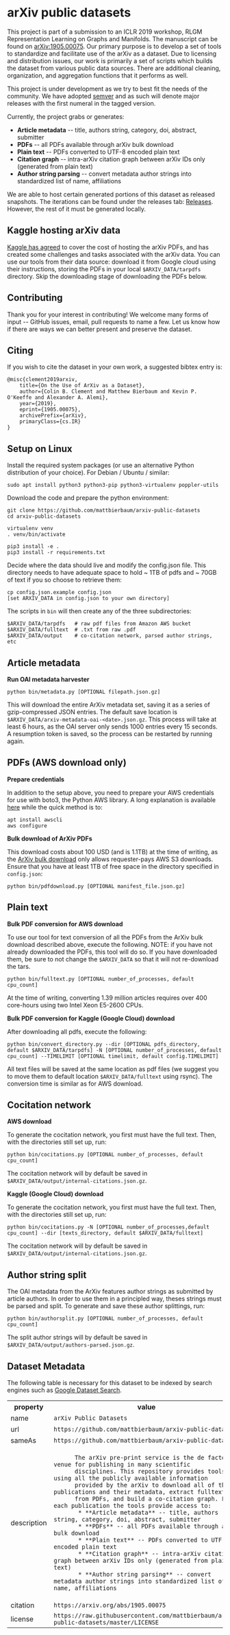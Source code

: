 # arXiv public datasets

This project is part of a submission to an ICLR 2019 workshop, RLGM
Representation Learning on Graphs and Manifolds. The manuscript can be found on
[arXiv:1905.00075](https://arxiv.org/abs/1905.00075). Our primary purpose is to
develop a set of tools to standardize and facilitate use of the arXiv as a
dataset. Due to licensing and distribution issues, our work is primarily a set
of scripts which builds the dataset from various public data sources. There are
additional cleaning, organization, and  aggregation functions that it performs
as well.

This project is under development as we try to best fit the needs of the
community. We have adopted [semver](https://semver.org/) and as such will denote
major releases with the first numeral in the tagged version.

Currently, the project grabs or generates:

* **Article metadata** -- title, authors string, category, doi, abstract, submitter
* **PDFs** -- all PDFs available through arXiv bulk download
* **Plain text** -- PDFs converted to UTF-8 encoded plain text
* **Citation graph** -- intra-arXiv citation graph between arXiv IDs only (generated from plain text)
* **Author string parsing** -- convert metadata author strings into standardized list of name, affiliations

We are able to host certain generated portions of this dataset as released
snapshots.  The iterations can be found under the releases tab:
[Releases](https://github.com/mattbierbaum/arxiv-public-datasets/releases).
However, the rest of it must be generated locally.

## Kaggle hosting arXiv data

[Kaggle has agreed](https://www.kaggle.com/Cornell-University/arxiv) to cover the cost of hosting the arXiv PDFs,
and has created some challenges and tasks associated with the arXiv data. You can use our tools from their data
source: download it from Google cloud using their instructions, storing the PDFs in your local `$ARXIV_DATA/tarpdfs`
directory. Skip the downloading stage of downloading the PDFs below.

## Contributing

Thank you for your interest in contributing! We welcome many forms of input --
GitHub issues, email, pull requests to name a few. Let us know how if there are
ways we can better present and preserve the dataset.

## Citing

If you wish to cite the dataset in your own work, a suggested bibtex entry is:

    @misc{clement2019arxiv,
        title={On the Use of ArXiv as a Dataset},
        author={Colin B. Clement and Matthew Bierbaum and Kevin P. O'Keeffe and Alexander A. Alemi},
        year={2019},
        eprint={1905.00075},
        archivePrefix={arXiv},
        primaryClass={cs.IR}
    }

## Setup on Linux

Install the required system packages (or use an alternative Python distribution
of your choice). For Debian / Ubuntu / similar:

    sudo apt install python3 python3-pip python3-virtualenv poppler-utils

Download the code and prepare the python environment:

    git clone https://github.com/mattbierbaum/arxiv-public-datasets
    cd arxiv-public-datasets

    virtualenv venv
    . venv/bin/activate

    pip3 install -e .
    pip3 install -r requirements.txt

Decide where the data should live and modify the config.json file. This
directory needs to have adequate space to hold ~ 1TB of pdfs and ~ 70GB of text
if you so choose to retrieve them:

    cp config.json.example config.json
    [set ARXIV_DATA in config.json to your own directory]

The scripts in `bin` will then create any of the three subdirectories:

    $ARXIV_DATA/tarpdfs   # raw pdf files from Amazon AWS bucket
    $ARXIV_DATA/fulltext  # .txt from raw .pdf
    $ARXIV_DATA/output    # co-citation network, parsed author strings, etc

## Article metadata

**Run OAI metadata harvester**

    python bin/metadata.py [OPTIONAL filepath.json.gz]

This will download the entire ArXiv metadata set, saving it as a series of
gzip-compressed JSON entries. The default save location is
`$ARXIV_DATA/arxiv-metadata-oai-<date>.json.gz`. This process will take at
least 6 hours, as the OAI server only sends 1000 entries every 15 seconds. A
resumption token is saved, so the process can be restarted by running again.

## PDFs (AWS download only)

**Prepare credentials**

In addition to the setup above, you need to prepare your AWS credentials for
use with boto3, the Python AWS library. A long explanation is available
[here](https://boto3.amazonaws.com/v1/documentation/api/latest/guide/configuration.html)
while the quick method is to:

    apt install awscli
    aws configure


**Bulk download of ArXiv PDFs**

This download costs about 100 USD (and is 1.1TB) at the time of writing, as the
[ArXiv bulk download](https://arxiv.org/help/bulk_data) only allows
requester-pays AWS S3 downloads. Ensure that you have at least 1TB of free space
in the directory specified in `config.json`:

    python bin/pdfdownload.py [OPTIONAL manifest_file.json.gz]

## Plain text

**Bulk PDF conversion for AWS download**

To use our tool for text conversion of all the PDFs from the ArXiv bulk download
described above, execute the following. NOTE: if you have not already downloaded
the PDFs, this tool will do so. If you have downloaded them, be sure to not change
the `$ARXIV_DATA` so that it will not re-download the tars.

    python bin/fulltext.py [OPTIONAL number_of_processes, default cpu_count]

At the time of writing, converting 1.39 million articles requires over 400 core-hours
using two Intel Xeon E5-2600 CPUs.

**Bulk PDF conversion for Kaggle (Google Cloud) download**

After downloading all pdfs, execute the following:
```
python bin/convert_directory.py --dir [OPTIONAL pdfs_directory, default $ARXIV_DATA/tarpdfs] -N [OPTIONAL number_of_processes, default cpu_count] --TIMELIMIT [OPTIONAL timelimit, default config.TIMELIMIT]
```
All text files will be saved at the same location as pdf files (we suggest you to move them to default location `$ARXIV_DATA/fulltext` using rsync). The conversion time is similar as for AWS download. 
## Cocitation network

**AWS download**

To generate the cocitation network, you first must have the full text. Then,
with the directories still set up, run:

    python bin/cocitations.py [OPTIONAL number_of_processes, default cpu_count]

The cocitation network will by default be saved in
`$ARXIV_DATA/output/internal-citations.json.gz`.

**Kaggle (Google Cloud) download**

To generate the cocitation network, you first must have the full text. Then,
with the directories still set up, run:

    python bin/cocitations.py -N [OPTIONAL number_of_processes,default cpu_count] --dir [texts_directory, default $ARXIV_DATA/fulltext]

The cocitation network will by default be saved in
`$ARXIV_DATA/output/internal-citations.json.gz`.

## Author string split

The OAI metadata from the ArXiv features author strings as submitted by article
authors. In order to use them in a principled way, theses strings must be parsed
and split. To generate and save these author splittings, run:

    python bin/authorsplit.py [OPTIONAL number_of_processes, default cpu_count]

The split author strings will by default be saved in
`$ARXIV_DATA/output/authors-parsed.json.gz`.

## Dataset Metadata
The following table is necessary for this dataset to be indexed by search
engines such as <a href="https://g.co/datasetsearch">Google Dataset Search</a>.
<div itemscope itemtype="http://schema.org/Dataset">
<table>
  <tr>
    <th>property</th>
    <th>value</th>
  </tr>
  <tr>
    <td>name</td>
    <td><code itemprop="name">arXiv Public Datasets</code></td>
  </tr>
  <tr>
    <td>url</td>
    <td><code itemprop="url">https://github.com/mattbierbaum/arxiv-public-datasets</code></td>
  </tr>
  <tr>
    <td>sameAs</td>
    <td><code itemprop="sameAs">https://github.com/mattbierbaum/arxiv-public-datasets</code></td>
  </tr>
  <tr>
    <td>description</td>
    <td><code itemprop="description">
	  The arXiv pre-print service is the de facto venue for publishing in many scientific
	  disciplines. This repository provides tools for using all the publicly available information
	  provided by the arXiv to download all of the publications and their metadata, extract fulltext
	  from PDFs, and build a co-citation graph. For each publication the tools provide access to:
	   * **Article metadata** -- title, authors string, category, doi, abstract, submitter
	   * **PDFs** -- all PDFs available through arXiv bulk download
	   * **Plain text** -- PDFs converted to UTF-8 encoded plain text
	   * **Citation graph** -- intra-arXiv citation graph between arXiv IDs only (generated from plain text)
	   * **Author string parsing** -- convert metadata author strings into standardized list of name, affiliations
	</code></td>
  </tr>
  <tr>
    <td>citation</td>
    <td><code itemprop="citation">https://arxiv.org/abs/1905.00075</code></td>
  </tr>
  <tr>
    <td>license</td>
    <td><code itemprop="license">https://raw.githubusercontent.com/mattbierbaum/arxiv-public-datasets/master/LICENSE</code></td>
  </tr>
</table>
</div>

